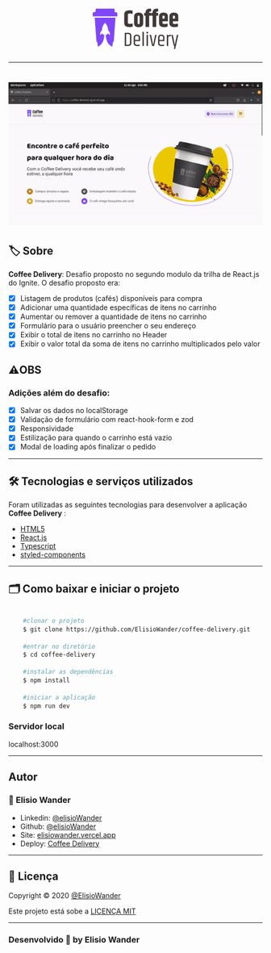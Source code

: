<h1 align="center">
    <img src="src/assets/logo.svg"> 
</h1>

---

<h1 align="center">
    <img src="src/assets/coffee-delivery.gif" width="600px"> 
</h1>

## 🏷️ Sobre 
**Coffee Delivery**: Desafio proposto no segundo modulo da trilha de React.js do Ignite.
O desafio proposto era:
- [x] Listagem de produtos (cafés) disponíveis para compra
- [x] Adicionar uma quantidade específicas de itens no carrinho
- [x] Aumentar ou remover a quantidade de itens no carrinho
- [x] Formulário para o usuário preencher o seu endereço
- [x] Exibir o total de itens no carrinho no Header 
- [x] Exibir o valor total da soma de itens no carrinho multiplicados pelo valor
## ⚠️OBS
### Adições além do desafio:
- [x] Salvar os dados no localStorage
- [x] Validação de formulário com react-hook-form e zod
- [x] Responsividade
- [x] Estilização para quando o carrinho está vazio
- [x] Modal de loading após finalizar o pedido

---

## 🛠️ Tecnologias e serviços utilizados
Foram utilizadas as seguintes tecnologias para desenvolver a aplicação **Coffee Delivery** :

- [HTML5](https://html.com/)
- [React.js](https://pt-br.reactjs.org/)
- [Typescript](https://www.typescriptlang.org/)
- [styled-components](https://styled-components.com/)

---

## 🗂️ Como baixar e iniciar o projeto 

```bash

    #clonar o projeto
    $ git clone https://github.com/ElisioWander/coffee-delivery.git

    #entrar no diretório
    $ cd coffee-delivery

    #instalar as dependências
    $ npm install

    #iniciar a aplicação
    $ npm run dev
```
### Servidor local
localhost:3000

---

## Autor
### 👤 Elisio Wander

- Linkedin: [@elisioWander](https://www.linkedin.com/in/elisio-wander-b88b69136/)
- Github: [@elisioWander](https://github.com/ElisioWander)
- Site: [elisiowander.vercel.app](https://elisiowander.vercel.app)
- Deploy: [Coffee Delivery](https://coffee-delivery-ig.vercel.app/)

---
## 📝 Licença
Copyright © 2020 [@ElisioWander](https://github.com/ElisioWander/coffee-delivery/blob/main/LICENSE)

Este projeto está sobe a [LICENÇA MIT](https://opensource.org/licenses/MIT)

---

### Desenvolvido 💜 by Elisio Wander
